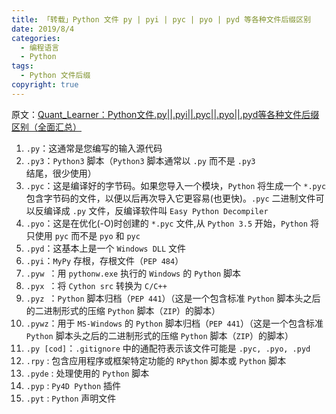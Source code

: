 ```yaml
---
title: 「转载」Python 文件 py | pyi | pyc | pyo | pyd 等各种文件后缀区别
date: 2019/8/4
categories:
  - 编程语言
  - Python
tags:
  - Python 文件后缀
copyright: true
---
```


原文：[Quant_Learner：Python文件.py||.pyi||.pyc||.pyo||.pyd等各种文件后缀区别（全面汇总）][1]

1. `.py`：这通常是您编写的输入源代码
2. `.py3`：`Python3` 脚本（`Python3` 脚本通常以 `.py` 而不是 `.py3` 结尾，很少使用）
3. `.pyc`：这是编译好的字节码。如果您导入一个模块，`Python` 将生成一个 `*.pyc` 包含字节码的文件，以便以后再次导入它更容易(也更快)。`.pyc` 二进制文件可以反编译成 `.py` 文件，反编译软件叫 `Easy Python Decompiler`
4. `.pyo`：这是在优化(-O)时创建的 `*.pyc` 文件,从 `Python 3.5` 开始，`Python` 将只使用 `pyc` 而不是 `pyo` 和 `pyc`
5. `.pyd`：这基本上是一个 `Windows DLL` 文件
6. `.pyi`：`MyPy` 存根，存根文件（`PEP 484`）
7. `.pyw `：用 `pythonw.exe` 执行的 `Windows` 的 `Python` 脚本
8. `.pyx `：将 `Cython src` 转换为 `C/C++`
9. `.pyz `：`Python` 脚本归档（`PEP 441`）（这是一个包含标准 `Python` 脚本头之后的二进制形式的压缩 `Python` 脚本（`ZIP`）的脚本）
10. `.pywz`：用于 `MS-Windows` 的 `Python` 脚本归档（`PEP 441`）（这是一个包含标准 `Python` 脚本头之后的二进制形式的压缩 `Python` 脚本（`ZIP`）的脚本）
11. `.py [cod]`：`.gitignore` 中的通配符表示该文件可能是 `.pyc, .pyo, .pyd`
12. `.rpy` : 包含应用程序或框架特定功能的 `RPython` 脚本或 `Python` 脚本
13. `.pyde` : 处理使用的 `Python` 脚本
14. `.pyp` : `Py4D Python` 插件
15. `.pyt` : `Python` 声明文件

[1]: https://blog.csdn.net/The_Time_Runner/article/details/89352464